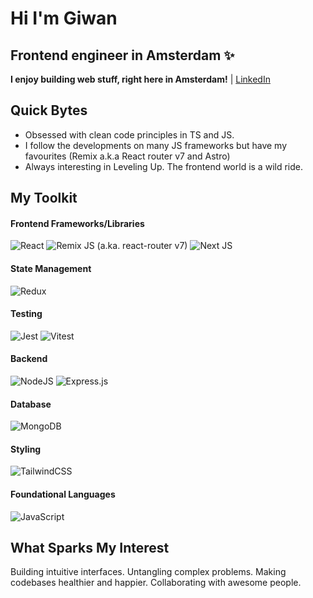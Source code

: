 # Hi I'm Giwan
## Frontend engineer in Amsterdam ✨

**I enjoy building web stuff, right here in Amsterdam!** | [LinkedIn](http://linkedin.com/in/giwan)

## Quick Bytes

* Obsessed with clean code principles in TS and JS.
* I follow the developments on many JS frameworks but have my favourites (Remix a.k.a React router v7 and Astro)
* Always interesting in Leveling Up. The frontend world is a wild ride.

## My Toolkit

#### Frontend Frameworks/Libraries
![React](https://img.shields.io/badge/react-%2320232a.svg?style=for-the-badge&logo=react&logoColor=%2361DAFB)
![Remix JS (a.ka. react-router v7)](https://img.shields.io/badge/remix-%23000.svg?style=for-the-badge&logo=remix&logoColor=white)
![Next JS](https://img.shields.io/badge/Next-black?style=for-the-badge&logo=next.js&logoColor=white)

#### State Management
![Redux](https://img.shields.io/badge/redux-%23593d88.svg?style=for-the-badge&logo=redux&logoColor=white)

#### Testing
![Jest](https://img.shields.io/badge/Jest-%23C21325?style=for-the-badge&logo=jest&logoColor=white)
![Vitest](https://img.shields.io/badge/Vitest-%236E9F18?style=for-the-badge&logo=vitest&logoColor=white)

#### Backend
![NodeJS](https://img.shields.io/badge/node.js-6DA55F?style=for-the-badge&logo=node.js&logoColor=white)
![Express.js](https://img.shields.io/badge/express.js-%23404d59.svg?style=for-the-badge&logo=express&logoColor=%2361DAFB)

#### Database
![MongoDB](https://img.shields.io/badge/MongoDB-%234ea94b.svg?style=for-the-badge&logo=mongodb&logoColor=white)

#### Styling
![TailwindCSS](https://img.shields.io/badge/tailwindcss-%2338B2AC.svg?style=for-the-badge&logo=tailwind-css&logoColor=white)

#### Foundational Languages
![JavaScript](https://img.shields.io/badge/javascript-%23323330.svg?style=for-the-badge&logo=javascript&logoColor=%23F7DF1E)

## What Sparks My Interest

Building intuitive interfaces. Untangling complex problems. Making codebases healthier and happier. Collaborating with awesome people.
